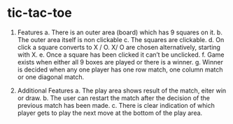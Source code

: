 # tic-tac-toe
 1. Features
    a. There is an outer area (board) which has 9 squares on it.
    b. The outer area itself is non clickable
    c. The squares are clickable.
    d. On click a square converts to X / O. X/ O are chosen alternatively, starting with X.
    e. Once a square has been clicked it can’t be unclicked.
    f. Game exists when either all 9 boxes are played or there is a winner.
    g. Winner is decided when any one player has one row match, one column match or one diagonal match.

 2. Additional Features
    a. The play area shows result of the match, eiter win or draw.
    b. The user can restart the match after the decision of the previous match has been made.
    c. There is clear indication of which player gets to play the next move at the bottom of the play area.